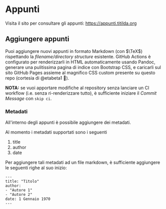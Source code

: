 # Appunti

Visita il sito per consultare gli appunti: https://appunti.titilda.org

## Aggiungere appunti

Puoi aggiungere nuovi appunti in formato Markdown (con $\TeX$) rispettando la *filename/directory structure* esistente. GitHub Actions è configurato per renderizzarli in HTML automaticamente usando Pandoc, generare una pulitissima pagina di indice con Bootstrap CSS, e caricarli sul sito GitHub Pages assieme al magnifico CSS custom presente su questo repo (cortesia di @etabeta1 🙌).

**NOTA:** se vuoi apportare modifiche al repository senza lanciare un CI workflow (i.e. senza ri-renderizzare tutto), è sufficiente iniziare il *Commit Message* con `skip ci`.

### Metadati

All'interno degli appunti è possibile aggiungere dei metadati.

Al momento i metadati supportati sono i seguenti

1. title
2. author
3. date

Per aggiungere tali metadati ad un file markdown, è sufficiente aggiungere le seguenti righe al suo inizio:

    ---
    title: "Titolo"
    author:
    - "Autore 1"
    - "Autore 2"
    date: 1 Gennaio 1970
    ---
